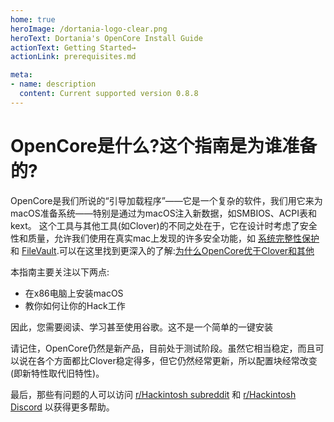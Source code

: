 ```yaml
---
home: true
heroImage: /dortania-logo-clear.png
heroText: Dortania's OpenCore Install Guide
actionText: Getting Started→
actionLink: prerequisites.md

meta:
- name: description
  content: Current supported version 0.8.8
---
```


# OpenCore是什么?这个指南是为谁准备的?

OpenCore是我们所说的“引导加载程序”——它是一个复杂的软件，我们用它来为macOS准备系统——特别是通过为macOS注入新数据，如SMBIOS、ACPI表和kext。 这个工具与其他工具(如Clover)的不同之处在于，它在设计时考虑了安全性和质量，允许我们使用在真实mac上发现的许多安全功能，如 [系统完整性保护](https://support.apple.com/en-ca/HT204899) 和 [FileVault](https://support.apple.com/en-ca/HT204837).可以在这里找到更深入的了解:[为什么OpenCore优于Clover和其他](why-oc.md)

本指南主要关注以下两点:

* 在x86电脑上安装macOS
* 教你如何让你的Hack工作

因此，您需要阅读、学习甚至使用谷歌。这不是一个简单的一键安装

请记住，OpenCore仍然是新产品，目前处于测试阶段。虽然它相当稳定，而且可以说在各个方面都比Clover稳定得多，但它仍然经常更新，所以配置块经常改变(即新特性取代旧特性)。

最后，那些有问题的人可以访问 [r/Hackintosh subreddit](https://www.reddit.com/r/hackintosh/) 和 [r/Hackintosh Discord](https://discord.gg/u8V7N5C) 以获得更多帮助。
